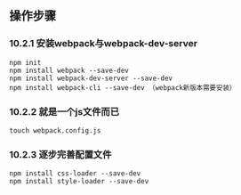 ## 操作步骤

### 10.2.1 安装webpack与webpack-dev-server

```
npm init
npm install webpack --save-dev
npm install webpack-dev-server --save-dev
npm install webpack-cli --save-dev （webpack新版本需要安装）
```


### 10.2.2 就是一个js文件而已

```
touch webpack.config.js
```


### 10.2.3 逐步完善配置文件

```
npm install css-loader --save-dev
npm install style-loader --save-dev
```

